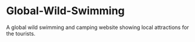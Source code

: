 # Global-Wild-Swimming
A global wild swimming and camping website showing local attractions for the tourists.
